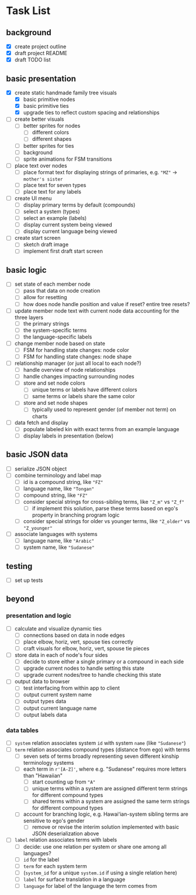 # Task List

## background
- [X] create project outline
- [X] draft project README
- [X] draft TODO list

## basic presentation
- [X] create static handmade family tree visuals
	- [X] basic primitive nodes
	- [X] basic primitive ties
	- [X] upgrade ties to reflect custom spacing and relationships
- [ ] create better visuals
	- [ ] better sprites for nodes
		- [ ] different colors
		- [ ] different shapes
	- [ ] better sprites for ties
	- [ ] background
	- [ ] sprite animations for FSM transitions
- [ ] place text over nodes
	- [ ] place format text for displaying strings of primaries, e.g. `"MZ"` -> `mother's sister`
	- [ ] place text for seven types
	- [ ] place text for any labels
- [ ] create UI menu
	- [ ] display primary terms by default (compounds)
	- [ ] select a system (types)
	- [ ] select an example (labels)
	- [ ] display current system being viewed
	- [ ] display current language being viewed
- [ ] create start screen
	- [ ] sketch draft image
	- [ ] implement first draft start screen

## basic logic
- [ ] set state of each member node
	- [ ] pass that data on node creation
	- [ ] allow for resetting
	- [ ] how does node handle position and value if reset? entire tree resets?
- [ ] update member node text with current node data accounting for the three layers
	- [ ] the primary strings
	- [ ] the system-specific terms
	- [ ] the language-specific labels
- [ ] change member node based on state
	- [ ] FSM for handling state changes: node color
	- [ ] FSM for handling state changes: node shape
- [ ] relationship manager (or just all local to each node?)
	- [ ] handle overview of node relationships
	- [ ] handle changes impacting surrounding nodes
	- [ ] store and set node colors
		- [ ] unique terms or labels have different colors
		- [ ] same terms or labels share the same color
	- [ ] store and set node shapes
		- [ ] typically used to represent gender (of member not term) on charts
- [ ] data fetch and display
	- [ ] populate labeled kin with exact terms from an example language
	- [ ] display labels in presentation (below)

## basic JSON data
- [ ] serialize JSON object
- [ ] combine terminology and label map
	- [ ] id is a compound string, like `"FZ"`
	- [ ] language name, like `"Tongan"`
	- [ ] compound string, like `"FZ"`
	- [ ] consider special strings for cross-sibling terms, like `"Z_m"` vs `"Z_f"`
		- [ ] if implement this solution, parse these terms based on ego's property in branching program logic
	- [ ] consider special strings for older vs younger terms, like `"Z_older"` vs `"Z_younger"`
- [ ] associate languages with systems
	- [ ] language name, like `"Arabic"`
	- [ ] system name, like `"Sudanese"`

## testing
- [ ] set up tests

## beyond

### presentation and logic
- [ ] calculate and visualize dynamic ties
	- [ ] connections based on data in node edges
	- [ ] place elbow, horiz, vert, spouse ties correctly
	- [ ] craft visuals for elbow, horiz, vert, spouse tie pieces
- [ ] store data in each of node's four sides
	- [ ] decide to store either a single primary or a compound in each side
	- [ ] upgrade current nodes to handle setting this state
	- [ ] upgrade current nodes/tree to handle checking this state
- [ ] output data to browser
	- [ ] test interfacing from within app to client
	- [ ] output current system name
	- [ ] output types data
	- [ ] output current language name
	- [ ] output labels data

### data tables
- [ ] `system` relation associates system `id` with system `name` (like `"Sudanese"`)
- [ ] `term` relation associates compound types (distance from ego) with terms
	- [ ] seven sets of terms broadly representing seven different kinship terminology systems
	- [ ] each term in `r'[A-Z]'`, where e.g. "Sudanese" requires more letters than "Hawaiian"
		- [ ] start counting up from `"A"`
		- [ ] unique terms within a system are assigned different term strings for different compound types
		- [ ] shared terms within a system are assigned the same term strings for different compound types
	- [ ] account for branching logic, e.g. Hawaiʻian-system sibling terms are sensitive to ego's gender
		- [ ] remove or revise the interim solution implemented with basic JSON deserialization above
- [ ] `label` relation associates terms with labels
	- [ ] decide: use one relation per system or share one among all languages?
	- [ ] `id` for the label
	- [ ] `term` for each system term
	- [ ] (`system_id` for a unique `system.id` if using a single relation here)
	- [ ] `label` for surface translation in a language
	- [ ] `language` for label of the language the term comes from

